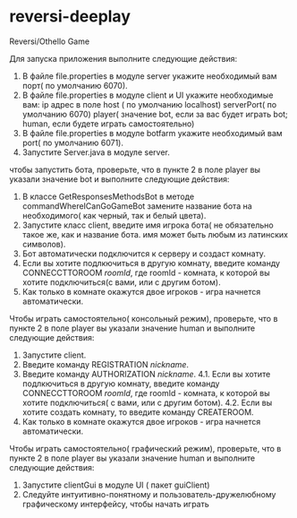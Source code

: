# reversi-deeplay
Reversi/Othello Game

Для запуска приложения выполните следующие действия:
1. В файле file.properties в модулe server укажите необходимый вам порт( по умолчанию 6070).
2. В файле file.properties в модуле client и UI укажите необходимые вам:
   ip адрес в поле host ( по умолчанию localhost)
   serverPort( по умолчанию 6070)
   player( значение bot, если за вас будет играть bot; human, если будете играть самостоятельно)
4. В файле file.properties в модуле botfarm укажите необходимый вам port( по умолчанию 6071).
5. Запустите Server.java в модуле server.
   
чтобы запустить бота, проверьте, что в пункте 2 в поле player вы указали значение bot и выполните следующие действия:

1. В классе GetResponsesMethodsBot в методе commandWhereICanGoGameBot замените название бота на необходимого( как черный, так и белый цвета).
2. Запустите класс client, введите имя игрока бота( не обязательно такое же, как и название бота. имя может быть любым из латинских символов).
3. Бот автоматически подключится к серверу и создаст комнату.
4. Если вы хотите подлкючиться в другую комнату, введите команду CONNECCTTOROOM *roomId*, где roomId - комната, к которой вы хотите подключиться(с вами, или с другим ботом).
5. Как только в комнате окажутся двое игроков - игра начнется автоматически.

Чтобы играть самостоятельно( консольный режим), проверьте, что в пункте 2 в поле player вы указали значение human и выполните следующие действия:
1. Запустите client.
2. Введите команду REGISTRATION *nickname*.
3. Введите команду AUTHORIZATION *nickname*.
4.1. Если вы хотите подлкючиться в другую комнату, введите команду CONNECCTTOROOM *roomId*, где roomId - комната, к которой вы хотите подключиться( с вами, или с другим ботом).
4.2. Если вы хотите создать комнату, то введите команду CREATEROOM.
5. Как только в комнате окажутся двое игроков - игра начнется автоматически.

Чтобы играть самостоятельно( графический режим), проверьте, что в пункте 2 в поле player вы указали значение human и выполните следующие действия:   
1. Запустите clientGui в модуле UI ( пакет guiClient)
2. Следуйте интуитивно-понятному и пользователь-дружелюбному графическому интерфейсу, чтобы начать играть




